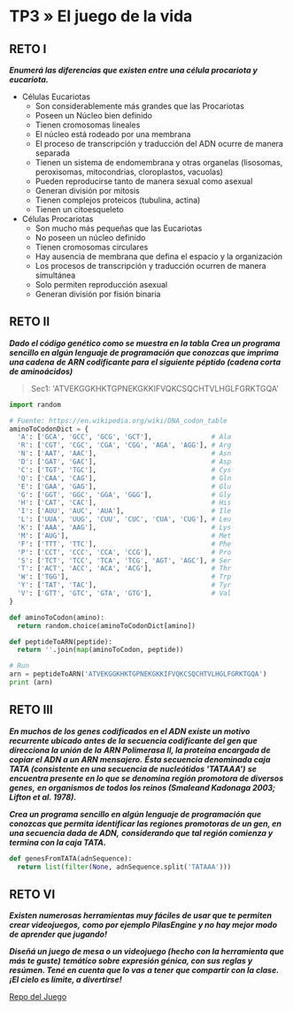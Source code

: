# TP3 » El juego de la vida

## RETO I

**_Enumerá las diferencias que existen entre una célula procariota y eucariota._**

* Células Eucariotas
  - Son considerablemente más grandes que las Procariotas
  - Poseen un Núcleo bien definido
  - Tienen cromosomas lineales
  - El núcleo está rodeado por una membrana
  - El proceso de transcripción y traducción del ADN ocurre de manera separada
  - Tienen un sistema de endomembrana y otras organelas (lisosomas, peroxisomas, mitocondrias, cloroplastos, vacuolas)
  - Pueden reproducirse tanto de manera sexual como asexual
  - Generan división por mitosis
  - Tienen complejos proteicos (tubulina, actina)
  - Tienen un citoesqueleto
* Células Procariotas
  - Son mucho más pequeñas que las Eucariotas
  - No poseen un núcleo definido
  - Tienen cromosomas circulares
  - Hay ausencia de membrana que defina el espacio y la organización
  - Los procesos de transcripción y traducción ocurren de manera simultánea
  - Solo permiten reproducción asexual
  - Generan división por fisión binaria

## RETO II

**_Dado el código genético como se muestra en la tabla_**
**_Crea un programa sencillo en algún lenguaje de programación que conozcas que imprima una cadena_**
**_de ARN codificante para el siguiente péptido (cadena corta de aminoácidos)_**

> Sec1: 'ATVEKGGKHKTGPNEKGKKIFVQKCSQCHTVLHGLFGRKTGQA'

```py
import random

# Fuente: https://en.wikipedia.org/wiki/DNA_codon_table
aminoToCodonDict = {
  'A': ['GCA', 'GCC', 'GCG', 'GCT'],               # Ala
  'R': ['CGT', 'CGC', 'CGA', 'CGG', 'AGA', 'AGG'], # Arg
  'N': ['AAT', 'AAC'],                             # Asn
  'D': ['GAT', 'GAC'],                             # Asp
  'C': ['TGT', 'TGC'],                             # Cys
  'Q': ['CAA', 'CAG'],                             # Gln
  'E': ['GAA', 'GAG'],                             # Glu
  'G': ['GGT', 'GGC', 'GGA', 'GGG'],               # Gly
  'H': ['CAT', 'CAC'],                             # His
  'I': ['AUU', 'AUC', 'AUA'],                      # Ile
  'L': ['UUA', 'UUG', 'CUU', 'CUC', 'CUA', 'CUG'], # Leu
  'K': ['AAA', 'AAG'],                             # Lys
  'M': ['AUG'],                                    # Met
  'F': ['TTT', 'TTC'],                             # Phe
  'P': ['CCT', 'CCC', 'CCA', 'CCG'],               # Pro
  'S': ['TCT', 'TCC', 'TCA', 'TCG', 'AGT', 'AGC'], # Ser
  'T': ['ACT', 'ACC', 'ACA', 'ACG'],               # Thr
  'W': ['TGG'],                                    # Trp
  'Y': ['TAT', 'TAC'],                             # Tyr
  'V': ['GTT', 'GTC', 'GTA', 'GTG'],               # Val
}

def aminoToCodon(amino):
  return random.choice(aminoToCodonDict[amino])

def peptideToARN(peptide):
  return ''.join(map(aminoToCodon, peptide))

# Run
arn = peptideToARN('ATVEKGGKHKTGPNEKGKKIFVQKCSQCHTVLHGLFGRKTGQA')
print (arn)
```

## RETO III

**_En muchos de los genes codificados en el ADN existe un motivo recurrente ubicado_**
**_antes de la secuencia codificante del gen que direcciona la unión de la_**
**_ARN Polimerasa II, la proteína encargada de copiar el ADN a un ARN mensajero._**
**_Ésta secuencia denominada caja TATA (consistente en una secuencia de nucleótidos 'TATAAA')_**
**_se encuentra presente en lo que se denomina región promotora de diversos genes,_**
**_en organismos de todos los reinos (Smaleand Kadonaga 2003; Lifton  et al. 1978)._**

**_Crea un programa sencillo en algún lenguaje de programación que conozcas que permita_**
**_identificar las regiones promotoras de un gen, en una secuencia dada de ADN,_**
**_considerando que tal región comienza y termina con la caja TATA._**

```py
def genesFromTATA(adnSequence):
  return list(filter(None, adnSequence.split('TATAAA')))
```

## RETO VI

**_Existen numerosas herramientas muy fáciles de usar que te permiten crear videojuegos,_**
**_como por ejemplo PilasEngine y no hay mejor modo de aprender que jugando!_**

**_Diseñá un juego de mesa o un videojuego (hecho con la herramienta que más te guste)_**
**_temático sobre expresión génica, con sus reglas y resúmen. Tené en cuenta que lo vas_**
**_a tener que compartir con la clase. ¡El cielo es límite, a divertirse!_**

[Repo del Juego](https://github.com/unq-bio-dilosaba/rna-proteins-game)
